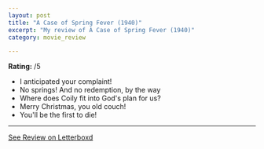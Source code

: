 ```yaml
---
layout: post
title: "A Case of Spring Fever (1940)"
excerpt: "My review of A Case of Spring Fever (1940)"
category: movie_review

---
```


**Rating:** /5

* I anticipated your complaint!
* No springs! And no redemption, by the way
* Where does Coily fit into God's plan for us?
* Merry Christmas, you old couch!
* You'll be the first to die!

<hr>

[See Review on Letterboxd](https://boxd.it/6gs5oF)
